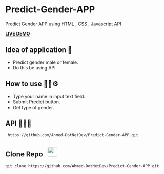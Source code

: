 # Predict-Gender-APP
Predict Gender APP using HTML , CSS , Javascript API

**[LIVE DEMO](https://ahmed-dotnetdev.github.io/Predict-Gender-APP/)**

## Idea of application 🤔
- Predict gender male or female.
- Do this be using API.

## How to use ✍🏻⚙
- Type your name in input text field.
- Submit Predict button.
- Get type of gender.

## API 👨🏻‍💻
```
 https://github.com/Ahmed-DotNetDev/Predict-Gender-APP.git
```
## Clone Repo   &nbsp; <img src="https://img.freepik.com/free-icon/arrow-representing-download_318-481.jpg?w=740&t=st=1687601530~exp=1687602130~hmac=2290e674ad8b3cd7ba95b2b62adae2252f300c50fed5e1156fb79c08309ab2c9" width="30px">
```
git clone https://github.com/Ahmed-DotNetDev/Predict-Gender-APP.git
```
